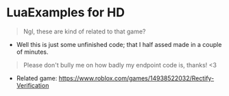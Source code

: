 # LuaExamples for HD

> Ngl, these are kind of related to that game?
- Well this is just some unfinished code; that I half assed made in a couple of minutes.

> Please don't bully me on how badly my endpoint code is, thanks! <3
- Related game: https://www.roblox.com/games/14938522032/Rectify-Verification
